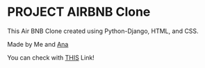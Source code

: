 # PROJECT AIRBNB Clone

This Air BNB Clone created using Python-Django, HTML, and CSS.

Made by Me and [Ana](https://github.com/anshof)

You can check with [THIS](http://agushofi.pythonanywhere.com/) Link!
